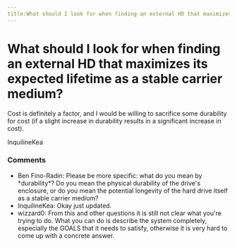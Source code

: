```yaml
---
title:What should I look for when finding an external HD that maximizes its expected lifetime as a stable carrier medium?
---
```

What should I look for when finding an external HD that maximizes its expected lifetime as a stable carrier medium?
=====================
Cost is definitely a factor, and I would be willing to sacrifice some
durability for cost (if a slight increase in durability results in a
significant increase in cost).

InquilineKea

### Comments ###
* Ben Fino-Radin: Please be more specific: what do you mean by \*durability\*? Do you mean
the physical durability of the drive's enclosure, or do you mean the
potential longevity of the hard drive itself as a stable carrier medium?
* InquilineKea: Okay just updated.
* wizzard0: From this and other questions it is still not clear what you're trying
to do. What you can do is describe the system completely, especially the
GOALS that it needs to satisfy, otherwise it is very hard to come up
with a concrete answer.


